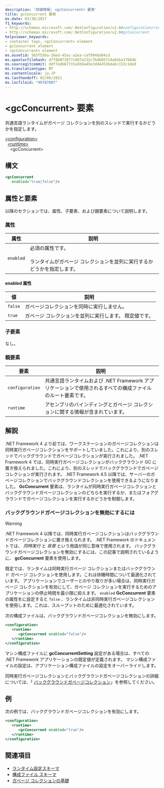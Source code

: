 ```yaml
---
description: '詳細情報: <gcConcurrent> 要素'
title: gcConcurrent 要素
ms.date: 03/30/2017
f1_keywords:
- http://schemas.microsoft.com/.NetConfiguration/v2.0#configuration/runtime/gcConcurrent
- http://schemas.microsoft.com/.NetConfiguration/v2.0#gcConcurrent
helpviewer_keywords:
- container tags, <gcConcurrent> element
- gcConcurrent element
- <gcConcurrent> element
ms.assetid: 503f55ba-26ed-45ac-a2ea-caf994da04cd
ms.openlocfilehash: dff8b073977c007a132cfbd685724a02ba37684b
ms.sourcegitcommit: ddf7edb67715a5b9a45e3dd44536dabc153c1de0
ms.translationtype: MT
ms.contentlocale: ja-JP
ms.lasthandoff: 02/06/2021
ms.locfileid: "99787007"
---
```

# <a name="gcconcurrent-element"></a>\<gcConcurrent> 要素

共通言語ランタイムがガベージ コレクションを別のスレッドで実行するかどうかを指定します。

[\<configuration>](../configuration-element.md)\
&nbsp;&nbsp;[\<runtime>](runtime-element.md)\
&nbsp;&nbsp;&nbsp;&nbsp;\<gcConcurrent>

## <a name="syntax"></a>構文

```xml
<gcConcurrent
   enabled="true|false"/>
```

## <a name="attributes-and-elements"></a>属性と要素

以降のセクションでは、属性、子要素、および親要素について説明します。

### <a name="attributes"></a>属性

|属性|説明|
|---------------|-----------------|
|`enabled`|必須の属性です。<br /><br />ランタイムがガベージ コレクションを並列に実行するかどうかを指定します。|

#### <a name="enabled-attribute"></a>enabled 属性

|値|説明|
|-----------|-----------------|
|`false`|ガベージコレクションを同時に実行しません。|
|`true`|ガベージ コレクションを並列に実行します。 既定値です。|

### <a name="child-elements"></a>子要素

なし。

### <a name="parent-elements"></a>親要素

|要素|説明|
|-------------|-----------------|
|`configuration`|共通言語ランタイムおよび .NET Framework アプリケーションで使用されるすべての構成ファイルのルート要素です。|
|`runtime`|アセンブリのバインディングとガベージ コレクションに関する情報が含まれています。|

## <a name="remarks"></a>解説

.NET Framework 4 より前では、ワークステーションのガベージコレクションは同時実行ガベージコレクションをサポートしていました。これにより、別のスレッドでバックグラウンドでガベージコレクションが実行されました。 .NET Framework 4 では、同時実行ガベージコレクションがバックグラウンド GC に置き換えられました。これにより、別のスレッドでバックグラウンドでガベージコレクションが実行されます。 .NET Framework 4.5 以降では、サーバーのガベージコレクションでバックグラウンドコレクションを使用できるようになりました。 **GcConcurrent** 要素は、ランタイムが同時実行ガベージコレクションとバックグラウンドガベージコレクションのどちらを実行するか、またはフォアグラウンドでガベージコレクションを実行するかどうかを制御します。

### <a name="to-disable-background-garbage-collection"></a>バックグラウンドガベージコレクションを無効にするには

> [!WARNING]
> .NET Framework 4 以降では、同時実行ガベージコレクションはバックグラウンドガベージコレクションに置き換えられます。 .NET Framework のドキュメントでは、 *同時実行* と *背景* という用語が同じ意味で使用されます。 バックグラウンドガベージコレクションを無効にするには、この記事で説明されているように、 **gcConcurrent** 要素を使用します。

既定では、ランタイムは同時実行ガベージ コレクションまたはバックグラウンド ガベージ コレクションを使用します。これは待機時間について最適化されています。 アプリケーションでユーザーとのやり取りが多い場合は、同時実行ガベージ コレクションを有効にして、ガベージ コレクションを実行するためのアプリケーションの停止時間を最小限に抑えます。 `enabled` **GcConcurrent** 要素の属性をに設定すると `false` 、ランタイムは非同時実行ガベージコレクションを使用します。これは、スループットのために最適化されています。

次の構成ファイルは、バックグラウンドガベージコレクションを無効にします。

```xml
<configuration>
   <runtime>
      <gcConcurrent enabled="false"/>
   </runtime>
</configuration>
```

マシン構成ファイルに **gcConcurrentSetting** 設定がある場合は、すべての .NET Framework アプリケーションの既定値が定義されます。 マシン構成ファイルの設定は、アプリケーション構成ファイルの設定をオーバーライドします。

同時実行ガベージコレクションとバックグラウンドガベージコレクションの詳細については、「 [バックグラウンドガベージコレクション](../../../../standard/garbage-collection/background-gc.md)」を参照してください。

## <a name="example"></a>例

次の例では、バックグラウンドガベージコレクションを有効にします。

```xml
<configuration>
   <runtime>
      <gcConcurrent enabled="true"/>
   </runtime>
</configuration>
```

## <a name="see-also"></a>関連項目

- [ランタイム設定スキーマ](index.md)
- [構成ファイル スキーマ](../index.md)
- [ガベージ コレクションの基礎](../../../../standard/garbage-collection/fundamentals.md)
